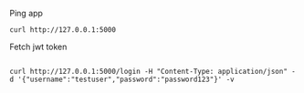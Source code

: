 Ping app
```
curl http://127.0.0.1:5000
```

Fetch jwt token

```
```
```
curl http://127.0.0.1:5000/login -H "Content-Type: application/json" -d '{"username":"testuser","password":"password123"}' -v
```

